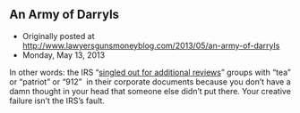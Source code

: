 ## An Army of Darryls

 * Originally posted at http://www.lawyersgunsmoneyblog.com/2013/05/an-army-of-darryls
 * Monday, May 13, 2013

In other words: the IRS “[singled out for additional reviews](http://www.nationalreview.com/corner/347950/mistakes-were-made)”  groups with “tea” or “patriot” or “912”  in their corporate documents  because you don’t have a damn thought in your head that someone else  didn’t put there. Your creative failure isn’t the IRS’s fault.